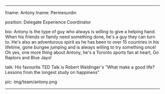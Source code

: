 ---

fname: Antony
lname: Permesurdin

position: Delegate Experience Coordinator

bio: Antony is the type of guy who always is willing to give a helping hand. When his friends or family need something done, he's a guy they can turn to. He's also an adventurous spirit as he has been to over 15 countries in his lifetime, gone bungee jumping and is always willing to try something once! Oh yes, one more thing about Antony, he's a Toronto sports fan at heart, Go Raptors and Blue Jays!

talk: His favourite TED Talk is Robert Waldinger's "What make a good life? Lessons from the longest study on happiness"

pic:  img/team/antony.png

---